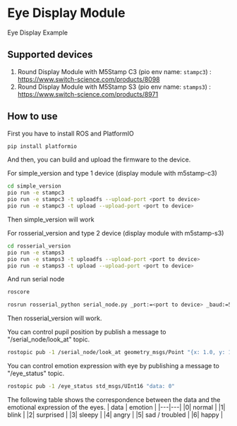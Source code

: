 # Eye Display Module

Eye Display Example

## Supported devices

1. Round Display Module with M5Stamp C3 (pio env name: `stampc3`) : https://www.switch-science.com/products/8098
2. Round Display Module with M5Stamp S3 (pio env name: `stamps3`) : https://www.switch-science.com/products/8971

## How to use

First you have to install ROS and PlatformIO

```bash
pip install platformio
```

And then, you can build and upload the firmware to the device.

For simple_version and type 1 device (display module with m5stamp-c3)

```bash
cd simple_version
pio run -e stampc3
pio run -e stampc3 -t uploadfs --upload-port <port to device>
pio run -e stampc3 -t upload --upload-port <port to device>
```

Then simple_version will work

For rosserial_version and type 2 device (display module with m5stamp-s3)

```bash
cd rosserial_version
pio run -e stamps3
pio run -e stamps3 -t uploadfs --upload-port <port to device>
pio run -e stamps3 -t upload --upload-port <port to device>
```

And run serial node

```bash
roscore
```

```bash
rosrun rosserial_python serial_node.py _port:=<port to device> _baud:=57600
```

Then rosserial_version will work.

You can control pupil position by publish a message to "/serial_node/look_at" topic.

```bash
rostopic pub -1 /serial_node/look_at geometry_msgs/Point "{x: 1.0, y: 1.0, z: 0.0}"
```

You can control emotion expression with eye by publishing a message to "/eye_status" topic.

```bash
rostopic pub -1 /eye_status std_msgs/UInt16 "data: 0"
```
The following table shows the correspondence between the data and the emotional expression of the eyes.
| data | emotion |
|---|---|
|0| normal |
|1| blink |
|2| surprised |
|3| sleepy |
|4| angry |
|5| sad / troubled |
|6| happy |

